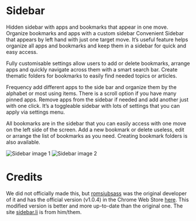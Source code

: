 # Sidebar
Hidden sidebar with apps and bookmarks that appear in one move. Organize bookmarks and apps with a custom sidebar
Convenient Sidebar that appears by left hand with just one target move. It’s useful feature helps organize all apps and bookmarks and keep them in a sidebar for quick and easy access. 

Fully customisable settings allow users to add or delete bookmarks, arrange apps and quickly navigate across them with a smart search bar. Create thematic folders for bookmarks to easily find needed topics or articles. 

Frequency add different apps to the side bar and organize them by the alphabet or most using items. There is a scroll option if you have many pinned apps. Remove apps from the sidebar if needed and add another just with one click. It’s a toggleable sidebar with lots of settings that you can apply via settings menu.

All bookmarks are in the sidebar that you can easily access with one move on the left side of the screen. Add a new bookmark or delete useless, edit or arrange the list of bookmarks as you need. Creating bookmark folders is also available.

![Sidebar image 1](https://user-images.githubusercontent.com/66115754/149611909-ce6ed446-695b-4e1f-8669-869e4ee3d41b.png)
![Sidebar image 2](https://user-images.githubusercontent.com/66115754/149611911-1ae29e5c-f996-45f2-bc89-1a4bf873fdde.png)
# Credits
We did not officially made this, but [romsiubsass](mailto:romsiubsass@gmail.com) was the original developer of it and has the official version (v1.0.4) in the Chrome Web Store [here](https://chrome.google.com/webstore/detail/sidebar-apps-and-bookmark/afdfpkhbdpioonfeknablodaejkklbdn). This modified version is better and more up-to-date than the original one. The site [sidebar.li](https://sidebar.li) is from him/them.
